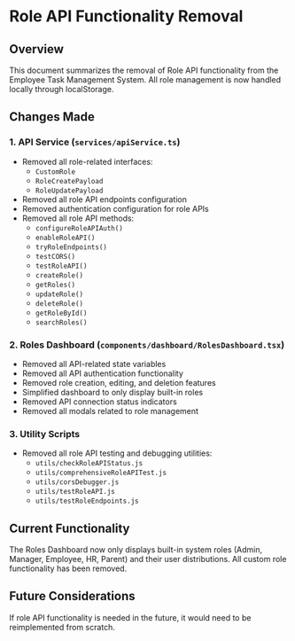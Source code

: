 # Role API Functionality Removal

## Overview
This document summarizes the removal of Role API functionality from the Employee Task Management System. All role management is now handled locally through localStorage.

## Changes Made

### 1. API Service (`services/apiService.ts`)
- Removed all role-related interfaces:
  - `CustomRole`
  - `RoleCreatePayload`
  - `RoleUpdatePayload`
- Removed all role API endpoints configuration
- Removed authentication configuration for role APIs
- Removed all role API methods:
  - `configureRoleAPIAuth()`
  - `enableRoleAPI()`
  - `tryRoleEndpoints()`
  - `testCORS()`
  - `testRoleAPI()`
  - `createRole()`
  - `getRoles()`
  - `updateRole()`
  - `deleteRole()`
  - `getRoleById()`
  - `searchRoles()`

### 2. Roles Dashboard (`components/dashboard/RolesDashboard.tsx`)
- Removed all API-related state variables
- Removed all API authentication functionality
- Removed role creation, editing, and deletion features
- Simplified dashboard to only display built-in roles
- Removed API connection status indicators
- Removed all modals related to role management

### 3. Utility Scripts
- Removed all role API testing and debugging utilities:
  - `utils/checkRoleAPIStatus.js`
  - `utils/comprehensiveRoleAPITest.js`
  - `utils/corsDebugger.js`
  - `utils/testRoleAPI.js`
  - `utils/testRoleEndpoints.js`

## Current Functionality
The Roles Dashboard now only displays built-in system roles (Admin, Manager, Employee, HR, Parent) and their user distributions. All custom role functionality has been removed.

## Future Considerations
If role API functionality is needed in the future, it would need to be reimplemented from scratch.